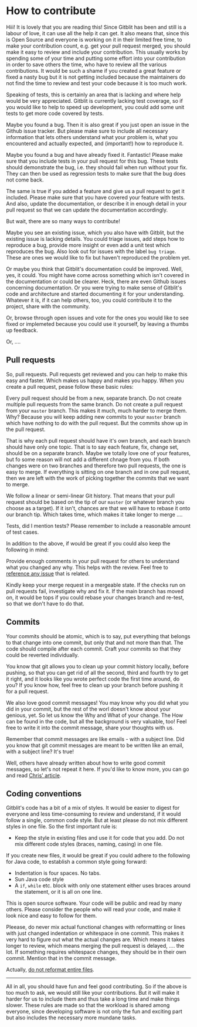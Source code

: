 # How to contribute

Hiii! It is lovely that you are reading this! Since Gitblit has been and still is a labour of love, it can use all the help it can get. It also means that, since this is Open Source and everyone is working on it in their limited free time, to make your contribution count, e.g. get your pull request merged, you should make it easy to review and include your contribution.
This usually works by spending some of your time and putting some effort into your contribution in order to save others the time, who have to review all the various contributions. It would be such a shame if you created a great feature or fixed a nasty bug but it is not getting included because the maintainers do not find the time to review and test your code because it is too much work.

Speaking of tests, this is certainly an area that is lacking and where help would be very appreciated. Gitblit is currently lacking test coverage, so if you would like to help to speed up development, you could add some unit tests to get more code covered by tests.

Maybe you found a bug. Then it is also great if you just open an issue in the Github issue tracker. But please make sure to include all necessary information that lets others understand what your problem is, what you encountered and actually expected, and (important!) how to reproduce it.

Maybe you found a bug and have already fixed it. Fantastic! Please make sure that you include tests in your pull request for this bug. These tests should demonstrate the bug, i.e. they should fail when run without your fix. They can then be used as regression tests to make sure that the bug does not come back.

The same is true if you added a feature and give us a pull request to get it included. Please make sure that you have covered your feature with tests. And also, update the documentation, or describe it in enough detail in your pull request so that we can update the documentation accordingly.


But wait, there are so many ways to contribute!

Maybe you see an existing issue, which you also have with Gitblit, but the existing issue is lacking details. You could triage issues, add steps how to reproduce a bug, provide more insight or even add a unit test which reproduces the bug. Also look out for issues with the label `bug triage`. These are ones we would like to fix but haven't reproduced the problem yet.

Or maybe you think that Gitblit's documentation could be improved. Well, yes, it could. You might have come across something which isn't covered in the documentation or could be clearer. Heck, there are even Github issues concerning documentation. Or you were trying to make sense of Gitblit's code and architecture and started documenting it for your understanding. Whatever it is, if it can help others, too, you could contribute it to the project, share with the community.

Or, browse through open issues and vote for the ones you would like to see fixed or implemeted because you could use it yourself, by leaving a thumbs up feedback.

Or, ....


## Pull requests

So, pull requests. Pull requests get reviewed and you can help to make this easy and faster. Which makes us happy and makes you happy. When you create a pull request, pease follow these basic rules:

Every pull request should be from a new, separate branch. Do not create multiple pull requests from the same branch. Do not create a pull request from your `master` branch. This makes it much, much harder to merge them. Why? Because you will keep adding new commits to your `master` branch which have nothing to do with the pull request. But the commits show up in the pull request.

That is why each pull request should have it's own branch, and each branch should have only one topic. That is to say each feature, fix, change set, should be on a separate branch. Maybe we totally love one of your features, but fo some reason will not add a different chnage from you. If both changes were on two branches and therefore two pull requests, the one is easy to merge. If everything is sitting on one branch and in one pull request, then we are left with the work of picking together the commits that we want to merge.

We follow a linear or semi-linear Git history. That means that your pull request should be based on the tip of our `master` (or whatever branch you choose as a target). If it isn't, chances are that we will have to rebase it onto our branch tip. Which takes time, which makes it take longer to merge ....

Tests, did I mention tests? Please remember to include a reasonable amount of test cases.



In addition to the above, if would be great if you could also keep the following in mind:


Provide enough comments in your pull request for others to understand what you changed any why. This helps with the review. Feel free to [reference any issue](https://docs.github.com/en/free-pro-team@latest/github/writing-on-github/autolinked-references-and-urls#issues-and-pull-requests) that is related.

Kindly keep your merge request in a mergeable state. If the checks run on pull requests fail, investigate why and fix it. If the main branch has moved on, it would be tops if you could rebase your changes branch and re-test, so that we don't have to do that.


## Commits

Your commits should be atomic, which is to say, put everything that belongs to that change into one commit, but only that and not more than that. The code should compile after each commit. Craft your commits so that they could be reverted individually.

You know that git allows you to clean up your commit history locally, before pushing, so that you can get rid of all the second, third and fourth try to get it right, and it looks like you wrote perfect code the first time around, do you? If you know how, feel free to clean up your branch before pushing it for a pull request.

We also love good commit messages! You may know why you did what you did in your commit, but the rest of the worl doesn't know about your genious, yet. So let us know the Why and What of your change. The How can be found in the code, but all the background is very valuable, too! Feel free to write it into the commit message, share your thoughts with us.

Remember that commit messages are like emails - with a subject line. Did you know that git commit messages are meant to be written like an email, with a subject line? It's true!

Well, others have already written about how to write good commit messages, so let's not repeat it here. If you'd like to know more, you can go and read [Chris' article](https://cbea.ms/git-commit/).


## Coding conventions

Gitblit's code has a bit of a mix of styles. It would be easier to digest for everyone and less time-consuming to review and understand, if it would follow a single, common code style. But at least please do not mix different styles in one file. So the first important rule is:

* Keep the style in existing files and use it for code that you add. Do not mix different code styles (braces, naming, casing) in one file.

If you create new files, it would be great if you could adhere to the following for Java code, to establish a common style going forward:

* Indentation is four spaces. No tabs.
* Sun Java code style
* A `if`, `while` etc. block with only one statement either uses braces around the statement, or it is all on one line.

This is open source software. Your code will be public and read by many others. Please consider the people who will read your code, and make it look nice and easy to follow for them.

Pleease, do never mix actual functional changes with reformatting or lines with just changed indentation or whitespace in one commit. This makes it very hard to figure out what the actual changes are. Which means it takes longer to review, which means merging the pull request is delayed, .... the lot. If something requires whitespace changes, they should be in their own commit. Mention that in the commit message.

Actually, [do not reformat entire files](https://github.com/rails/rails/pull/13771#issuecomment-32746700).

----

All in all, you should have fun and feel good contributing. So if the above is too much to ask, we would still like your contributions. But it will make it harder for us to include them and thus take a long time and make things slower. These rules are made so that the workload is shared among everyone, since developing software is not only the fun and exciting part but also includes the necessary more mundane tasks.

